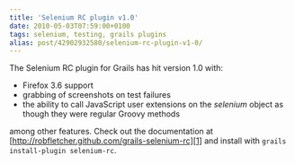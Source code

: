 ```yaml
---
title: 'Selenium RC plugin v1.0'
date: 2010-05-03T07:59:00+0100
tags: selenium, testing, grails plugins
alias: post/42902932580/selenium-rc-plugin-v1-0/
---
```


The Selenium RC plugin for Grails has hit version 1.0 with:

* Firefox 3.6 support
* grabbing of screenshots on test failures
* the ability to call JavaScript user extensions on the _selenium_ object as though they were regular Groovy methods

among other features. Check out the documentation at [http://robfletcher.github.com/grails-selenium-rc][1] and install with `grails install-plugin selenium-rc`.

[1]: http://robfletcher.github.com/grails-selenium-rc

